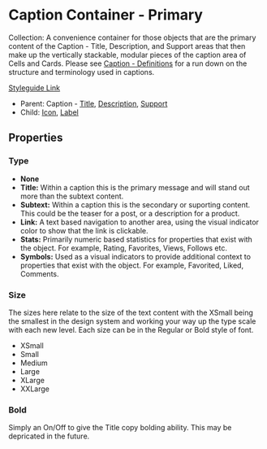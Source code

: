 # Caption Container - Primary

Collection:  A convenience container for those objects that are the primary content of the Caption - Title, Description, and Support areas that then make up the vertically stackable, modular pieces of the caption area of Cells and Cards. Please see [Caption - Definitions](https://github.com/able-app/docs/blob/57a78e2f25b43d8f5e72755f1e2740d12a2998ee/controls/%CE%B5%20elements/caption/cap-def.md) for a run down on the structure and terminology used in captions.

[Styleguide Link](https://zpl.io/an3GR7x)

- Parent: Caption - [Title](https://github.com/able-app/docs/blob/26fef4dd60d663f49dd419ed514bd2b8d643c5ed/controls/%CE%B5%20elements/caption/cap-title.md), [Description](https://github.com/able-app/docs/blob/26fef4dd60d663f49dd419ed514bd2b8d643c5ed/controls/%CE%B5%20elements/caption/cap-descript.md), [Support](https://github.com/able-app/docs/blob/26fef4dd60d663f49dd419ed514bd2b8d643c5ed/controls/%CE%B5%20elements/caption/cap-support.md)
- Child:  [Icon](https://github.com/able-app/docs/blob/26fef4dd60d663f49dd419ed514bd2b8d643c5ed/controls/%CE%B5%20elements/icon/icon.md), [Label](https://github.com/able-app/docs/blob/26fef4dd60d663f49dd419ed514bd2b8d643c5ed/controls/%CE%B5%20elements/label.md)

## Properties

### Type

- **None**
- **Title:** Within a caption this is the primary message and will stand out more than the subtext content.
- **Subtext:**  Within a caption this is the secondary or suporting content.  This could be the teaser for a post, or a description for a product.
- **Link:** A text based navigation to another area, using the visual indicator color to show that the link is clickable.
- **Stats:** Primarily numeric based statistics for properties that exist with the object. For example, Rating, Favorites, Views, Follows etc.
- **Symbols:** Used as a visual indicators to provide additional context to properties that exist with the object.  For example, Favorited, Liked, Comments.

### Size

The sizes here relate to the size of the text content with the XSmall being the smallest in the design system and working your way up the type scale with each new level.  Each size can be in the Regular or Bold style of font.

- XSmall
- Small
- Medium
- Large
- XLarge
- XXLarge

### Bold

Simply an On/Off to give the Title copy bolding ability. This may be depricated in the future.
